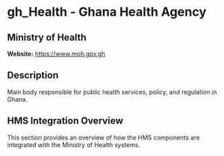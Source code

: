 # gh_Health - Ghana Health Agency

## Ministry of Health

**Website:** https://www.moh.gov.gh

## Description

Main body responsible for public health services, policy, and regulation in Ghana.

## HMS Integration Overview

This section provides an overview of how the HMS components are integrated with the Ministry of Health systems.
